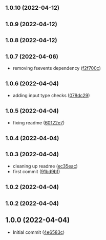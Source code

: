 ## <small>1.0.10 (2022-04-12)</small>




## <small>1.0.9 (2022-04-12)</small>




## <small>1.0.8 (2022-04-12)</small>




## <small>1.0.7 (2022-04-06)</small>

* removing fsevents dependency ([f2f700c](https://github.com/wmelton/stripe-money-format/commit/f2f700c))



## <small>1.0.6 (2022-04-04)</small>

* adding input type checks ([078dc29](https://github.com/wmelton/stripe-money-format/commit/078dc29))



## <small>1.0.5 (2022-04-04)</small>

* fixing readme ([60122e7](https://github.com/wmelton/stripe-money-format/commit/60122e7))



## <small>1.0.4 (2022-04-04)</small>




## <small>1.0.3 (2022-04-04)</small>

* cleaning up readme ([ec35eac](https://github.com/wmelton/stripe-money-format/commit/ec35eac))
* first commit ([91bd9b1](https://github.com/wmelton/stripe-money-format/commit/91bd9b1))



## <small>1.0.2 (2022-04-04)</small>




## <small>1.0.2 (2022-04-04)</small>




## 1.0.0 (2022-04-04)

* Initial commit ([4e6583c](https://github.com/wmelton/stripe-money-format/commit/4e6583c))



